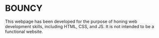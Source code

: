 # BOUNCY
This webpage has been developed for the purpose of honing web development skills, including HTML, CSS, and JS. It is not intended to be a functional website.
